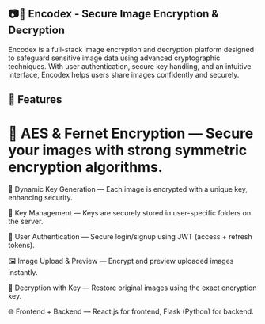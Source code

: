 ## 📷🔐 Encodex - Secure Image Encryption & Decryption
Encodex is a full-stack image encryption and decryption platform designed to safeguard sensitive image data using advanced cryptographic techniques. With user authentication, secure key handling, and an intuitive interface, Encodex helps users share images confidently and securely.

## 🚀 Features
# 🔐 AES & Fernet Encryption — Secure your images with strong symmetric encryption algorithms.

🔑 Dynamic Key Generation — Each image is encrypted with a unique key, enhancing security.

🧾 Key Management — Keys are securely stored in user-specific folders on the server.

👤 User Authentication — Secure login/signup using JWT (access + refresh tokens).

🖼️ Image Upload & Preview — Encrypt and preview uploaded images instantly.

🔄 Decryption with Key — Restore original images using the exact encryption key.

🌐 Frontend + Backend — React.js for frontend, Flask (Python) for backend.

